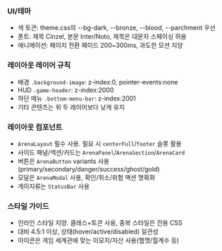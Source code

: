 ### UI/테마

* 색 토큰: theme.css의 --bg-dark, --bronze, --blood, --parchment 우선
* 폰트: 제목 Cinzel, 본문 Inter/Noto, 제목은 대문자 스페이싱 허용
* 애니메이션: 페이지 전환 페이드 200~300ms, 과도한 모션 지양

### 레이아웃 레이어 규칙

* 배경 `.background-image`: z-index:0, pointer-events:none
* HUD `.game-header`: z-index:2000
* 하단 메뉴 `.bottom-menu-bar`: z-index:2001
* 기타 콘텐츠는 위 두 레이어보다 낮게 유지

### 레이아웃 컴포넌트

* `ArenaLayout` 필수 사용. 필요 시 `centerFull`/`footer` 슬롯 활용
* 사이드 패널/섹션/카드는 `ArenaPanel`/`ArenaSection`/`ArenaCard`
* 버튼은 `ArenaButton` variants 사용(primary/secondary/danger/success/ghost/gold)
* 모달은 `ArenaModal` 사용, 확인/취소/위험 액션 명확화
* 게이지류는 `StatusBar` 사용

### 스타일 가이드

* 인라인 스타일 지양. 클래스+토큰 사용, 중복 스타일은 전용 CSS
* 대비 4.5:1 이상, 상태(hover/active/disabled) 일관성
* 아이콘은 게임 세계관에 맞는 이모지/자산 사용(헬멧/월계수 등)


